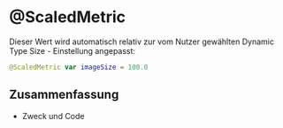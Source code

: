 # @ScaledMetric

Dieser Wert wird automatisch relativ zur vom Nutzer gewählten Dynamic Type Size - Einstellung angepasst:

```swift
@ScaledMetric var imageSize = 100.0
```

## Zusammenfassung
- Zweck und Code
